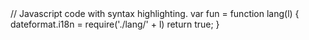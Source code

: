 <!DOCTYPE html>
<html>
  <head>
       <title>MD the monkey</title>
  </head>
<body>
  
</body>
</html>
// Javascript code with syntax highlighting.
var fun = function lang(l) {
  dateformat.i18n = require('./lang/' + l)
  return true;
}
